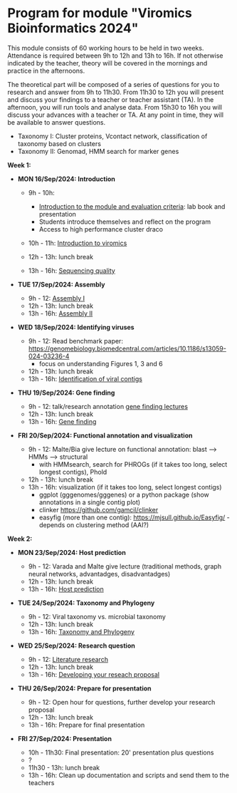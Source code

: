 # Program for module "Viromics Bioinformatics 2024"

This module consists of 60 working hours to be held in two weeks. Attendance is required between 9h to 12h and 13h to 16h. If not otherwise indicated by the teacher, theory will be covered in the mornings and practice in the afternoons.   

The theoretical part will be composed of a series of questions for you to research and answer from 9h to 11h30. From 11h30 to 12h you will present and discuss your findings to a teacher or teacher assistant (TA). In the afternoon, you will run tools and analyse data. From 15h30 to 16h you will discuss your advances with a teacher or TA. At any point in time, they will be available to answer questions.       

- Taxonomy I: Cluster proteins, Vcontact network, classification of taxonomy based on clusters
- Taxonomy II: Genomad, HMM search for marker genes

**Week 1:**

- **MON 16/Sep/2024: Introduction**
  - 9h - 10h:
    - [Introduction to the module and evaluation criteria](https://github.com/waltercostamb/course_viromics-bioinformatics_2024/blob/main/tutorials/1.1.0_introduction.md): lab book and presentation 
    - Students introduce themselves and reflect on the program
    - Access to high performance cluster draco

  - 10h - 11h: [Introduction to viromics](https://github.com/waltercostamb/course_viromics-bioinformatics_2024/blob/main/tutorials/1.1.1_introduction_viromics.md)
  - 12h - 13h: lunch break
  - 13h - 16h: [Sequencing quality](https://github.com/waltercostamb/course_viromics-bioinformatics_2024/blob/main/tutorials/1.1.2_sequencing_quality.md)

- **TUE 17/Sep/2024: Assembly**
  - 9h - 12: [Assembly I](https://github.com/waltercostamb/course_viromics-bioinformatics_2024/blob/main/tutorials/1.2.1_assembly_I.md)
  - 12h - 13h: lunch break
  - 13h - 16h: [Assembly II](https://github.com/waltercostamb/course_viromics-bioinformatics_2024/blob/main/tutorials/1.2.2_assembly_II.md)
 
- **WED 18/Sep/2024: Identifying viruses**
  - 9h - 12: Read benchmark paper: https://genomebiology.biomedcentral.com/articles/10.1186/s13059-024-03236-4
    - focus on understanding Figures 1, 3 and 6
  - 12h - 13h: lunch break
  - 13h - 16h: [Identification of viral contigs](https://github.com/waltercostamb/course_viromics-bioinformatics_2024/blob/main/tutorials/1.3.2_identify_viral_contigs.md)

- **THU 19/Sep/2024: Gene finding**
  - 9h - 12: talk/research annotation [gene finding lectures](https://github.com/waltercostamb/course_viromics-bioinformatics_2024/blob/main/tutorials/1.4.1_gene_finding.md#gene-finding)
  - 12h - 13h: lunch break
  - 13h - 16h: [Gene finding](https://github.com/waltercostamb/course_viromics-bioinformatics_2024/blob/main/tutorials/1.4.2_gene_finding.md)
 
- **FRI 20/Sep/2024: Functional annotation and visualization**
  - 9h - 12: Malte/Bia give lecture on functional annotation: blast --> HMMs --> structural 
    - with HMMsearch, search for PHROGs (if it takes too long, select longest contigs), Phold
  - 12h - 13h: lunch break
  - 13h - 16h: visualization (if it takes too long, select longest contigs)
    - ggplot (gggenomes/gggenes) or a python package (show annotations in a single contig plot)
    - clinker https://github.com/gamcil/clinker
    - easyfig (more than one contig): https://mjsull.github.io/Easyfig/ - depends on clustering method (AAI?)
 
**Week 2:**
 
- **MON 23/Sep/2024: Host prediction**
  - 9h - 12: Varada and Malte give lecture (traditional methods, graph neural networks, advantadges, disadvantadges) 
  - 12h - 13h: lunch break
  - 13h - 16h: [Host prediction](https://github.com/waltercostamb/course_viromics-bioinformatics_2024/blob/main/tutorials/2.1.2_host_prediction.md)

- **TUE 24/Sep/2024: Taxonomy and Phylogeny**
  - 9h - 12: Viral taxonomy vs. microbial taxonomy
  - 12h - 13h: lunch break
  - 13h - 16h: [Taxonomy and Phylogeny](https://github.com/waltercostamb/course_viromics-bioinformatics_2024/blob/main/tutorials/2.2.2_taxonomy%20and%20Phylogeny.md)

- **WED 25/Sep/2024: Research question**
  - 9h - 12: [Literature research](https://github.com/waltercostamb/course_viromics-bioinformatics_2024/blob/main/tutorials/2.3.1_research_question.md)
  - 12h - 13h: lunch break
  - 13h - 16h: [Developing your reseach proposal](https://github.com/waltercostamb/course_viromics-bioinformatics_2024/blob/main/tutorials/2.3.1_research_question.md)
 
- **THU 26/Sep/2024: Prepare for presentation**
  - 9h - 12: Open hour for questions, further develop your research proposal
  - 12h - 13h: lunch break
  - 13h - 16h: Prepare for final presentation

- **FRI 27/Sep/2024: Presentation**
  - 10h - 11h30: Final presentation: 20' presentation plus questions
  - ?
  - 11h30 - 13h: lunch break
  - 13h - 16h: Clean up documentation and scripts and send them to the teachers
